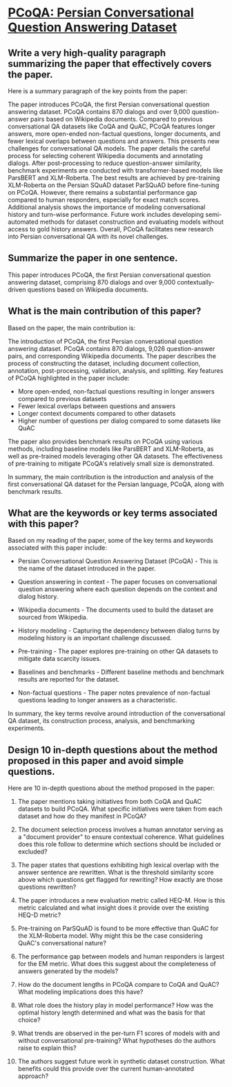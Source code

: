 # [PCoQA: Persian Conversational Question Answering Dataset](https://arxiv.org/abs/2312.04362)

## Write a very high-quality paragraph summarizing the paper that effectively covers the paper.

 Here is a summary paragraph of the key points from the paper:

The paper introduces PCoQA, the first Persian conversational question answering dataset. PCoQA contains 870 dialogs and over 9,000 question-answer pairs based on Wikipedia documents. Compared to previous conversational QA datasets like CoQA and QuAC, PCoQA features longer answers, more open-ended non-factual questions, longer documents, and fewer lexical overlaps between questions and answers. This presents new challenges for conversational QA models. The paper details the careful process for selecting coherent Wikipedia documents and annotating dialogs. After post-processing to reduce question-answer similarity, benchmark experiments are conducted with transformer-based models like ParsBERT and XLM-Roberta. The best results are achieved by pre-training XLM-Roberta on the Persian SQuAD dataset ParSQuAD before fine-tuning on PCoQA. However, there remains a substantial performance gap compared to human responders, especially for exact match scores. Additional analysis shows the importance of modeling conversational history and turn-wise performance. Future work includes developing semi-automated methods for dataset construction and evaluating models without access to gold history answers. Overall, PCoQA facilitates new research into Persian conversational QA with its novel challenges.


## Summarize the paper in one sentence.

 This paper introduces PCoQA, the first Persian conversational question answering dataset, comprising 870 dialogs and over 9,000 contextually-driven questions based on Wikipedia documents.


## What is the main contribution of this paper?

 Based on the paper, the main contribution is:

The introduction of PCoQA, the first Persian conversational question answering dataset. PCoQA contains 870 dialogs, 9,026 question-answer pairs, and corresponding Wikipedia documents. The paper describes the process of constructing the dataset, including document collection, annotation, post-processing, validation, analysis, and splitting. Key features of PCoQA highlighted in the paper include:

- More open-ended, non-factual questions resulting in longer answers compared to previous datasets
- Fewer lexical overlaps between questions and answers
- Longer context documents compared to other datasets 
- Higher number of questions per dialog compared to some datasets like QuAC

The paper also provides benchmark results on PCoQA using various methods, including baseline models like ParsBERT and XLM-Roberta, as well as pre-trained models leveraging other QA datasets. The effectiveness of pre-training to mitigate PCoQA's relatively small size is demonstrated.

In summary, the main contribution is the introduction and analysis of the first conversational QA dataset for the Persian language, PCoQA, along with benchmark results.


## What are the keywords or key terms associated with this paper?

 Based on my reading of the paper, some of the key terms and keywords associated with this paper include:

- Persian Conversational Question Answering Dataset (PCoQA) - This is the name of the dataset introduced in the paper.

- Question answering in context - The paper focuses on conversational question answering where each question depends on the context and dialog history.

- Wikipedia documents - The documents used to build the dataset are sourced from Wikipedia.

- History modeling - Capturing the dependency between dialog turns by modeling history is an important challenge discussed. 

- Pre-training - The paper explores pre-training on other QA datasets to mitigate data scarcity issues.

- Baselines and benchmarks - Different baseline methods and benchmark results are reported for the dataset.

- Non-factual questions - The paper notes prevalence of non-factual questions leading to longer answers as a characteristic.

In summary, the key terms revolve around introduction of the conversational QA dataset, its construction process, analysis, and benchmarking experiments.


## Design 10 in-depth questions about the method proposed in this paper and avoid simple questions.

 Here are 10 in-depth questions about the method proposed in the paper:

1. The paper mentions taking initiatives from both CoQA and QuAC datasets to build PCoQA. What specific initiatives were taken from each dataset and how do they manifest in PCoQA?

2. The document selection process involves a human annotator serving as a "document provider" to ensure contextual coherence. What guidelines does this role follow to determine which sections should be included or excluded? 

3. The paper states that questions exhibiting high lexical overlap with the answer sentence are rewritten. What is the threshold similarity score above which questions get flagged for rewriting? How exactly are those questions rewritten?

4. The paper introduces a new evaluation metric called HEQ-M. How is this metric calculated and what insight does it provide over the existing HEQ-D metric? 

5. Pre-training on ParSQuAD is found to be more effective than QuAC for the XLM-Roberta model. Why might this be the case considering QuAC's conversational nature?

6. The performance gap between models and human responders is largest for the EM metric. What does this suggest about the completeness of answers generated by the models?

7. How do the document lengths in PCoQA compare to CoQA and QuAC? What modeling implications does this have?

8. What role does the history play in model performance? How was the optimal history length determined and what was the basis for that choice?

9. What trends are observed in the per-turn F1 scores of models with and without conversational pre-training? What hypotheses do the authors raise to explain this?

10. The authors suggest future work in synthetic dataset construction. What benefits could this provide over the current human-annotated approach?
